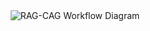 <div align="center">
  <img src="https://github.com/user-attachments/assets/e28f7a42-2e33-45b9-a49d-cda190eb554b" alt="RAG-CAG Workflow Diagram" />
</div>
